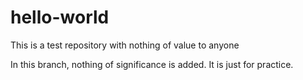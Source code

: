 # hello-world
This is a test repository with nothing of value to anyone

In this branch, nothing of significance is added. It is just for practice.

